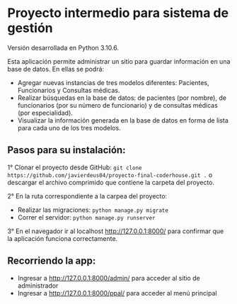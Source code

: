 # Proyecto intermedio para sistema de gestión
Versión desarrollada en Python 3.10.6.

Esta aplicación permite administrar un sitio para guardar información en una base de datos. En ellas se podrá:
- Agregar nuevas instancias de tres modelos diferentes: Pacientes, Funcionarios y Consultas médicas.
- Realizar búsquedas en la base de datos: de pacientes (por nombre), de funcionarios (por su número de funcionario) y de consultas médicas (por especialidad).
- Visualizar la información generada en la base de datos en forma de lista para cada uno de los tres modelos.

## Pasos para su instalación:

1° Clonar el proyecto desde GitHub: `git clone https://github.com/javierdeus04/proyecto-final-coderhouse.git .` o descargar el archivo comprimido que contiene la carpeta del proyecto.

2° En la ruta correspondiente a la carpea del proyecto:
- Realizar las migraciones: `python manage.py migrate`
- Correr el servidor: `python manage.py runserver`

3° En el navegador ir al localhost http://127.0.0.1:8000/ para confirmar que la aplicación funciona correctamente.

## Recorriendo la app:
- Ingresar a http://127.0.0.1:8000/admin/ para acceder al sitio de administrador
- Ingresar a http://127.0.0.1:8000/ppal/ para acceder al menú principal





  

